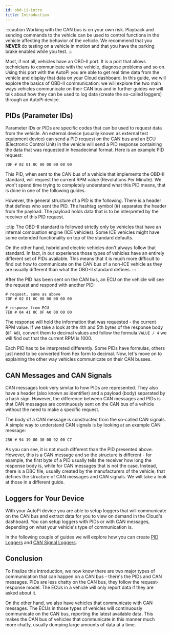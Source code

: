 ```yaml
---
id: obd-ii-intro
title: Introduction
---
```


:::caution
Working with the CAN bus is on your own risk. Playback and sending commands to the vehicle can be
used to control functions in the vehicle affecting the behavior of the vehicle. We recommend that
you **NEVER** do testing on a vehicle in motion and that you have the parking brake enabled while you
test.
:::


Most, if not all, vehicles have an OBD-II port. It is a port that allows technicians to communicate
with the vehicle, diagnose problems and so on. Using this port with the AutoPi you are able to get
real time data from the vehicle and display that data on your Cloud dashboard. In this guide, we
will explore the basics of OBD-II communication: we will explore the two main ways vehicles
communicate on their CAN bus and in further guides we will talk about how they can be used to
log data (create the so-called loggers) through an AutoPi device.

## PIDs (Parameter IDs)
Parameter IDs or PIDs are specific codes that can be used to request data from the vehicle. An
external device (usually known as external test equipment device) can send a PID request on the CAN
bus and an ECU (Electronic Control Unit) in the vehicle will send a PID response containing the
data that was requested in hexadecimal format. Here is an example PID request:

```
7DF # 02 01 0C 00 00 00 00 00
```

This PID, when sent to the CAN bus of a vehicle that implements the OBD-II standard, will request
the current RPM value (Revolutions Per Minute). We won't spend time trying to completely understand
what this PID means, that is done in one of the following guides.

However, the general structure of a PID is the following. There is a header that defines who sent
the PID. The hashtag symbol (#) separates the header from the payload. The payload holds data that
is to be interpreted by the receiver of this PID request.

:::tip
The OBD-II standard is followed strictly only by vehicles that have an internal combustion engine
(ICE vehicles). Some ICE vehicles might have some extended functionality on top of the standard
defaults.

On the other hand, hybrid and electric vehicles don't always follow that standard. In fact, in our
experience those types of vehicles have an entirely different set of PIDs available. This means
that it is much more difficult to find out how to communicate on the CAN bus of a non-ICE vehicle
as they are usually different than what the OBD-II standard defines.
:::

After the PID has been sent on the CAN bus, an ECU on the vehicle will see the request and respond
with another PID:

```
# request, same as above
7DF # 02 01 0C 00 00 00 00 00

# response from ECU
7E8 # 04 41 0C 0F A0 00 00 00
```

The response will hold the information that was requested - the current RPM value. If we take a
look at the 4th and 5th bytes of the response body (`0F A0`), convert them to decimal values and
follow the formula `VALUE / 4` we will find out that the current RPM is 1000.

Each PID has to be interpreted differently. Some PIDs have formulas, others just need to be
converted from hex form to decimal. Now, let's move on to explaining the other way vehicles
communicate on their CAN busses.


## CAN Messages and CAN Signals
CAN messages look very similar to how PIDs are represented. They also have a header (also known as
identifier) and a payload (body) separated by a hash sign. However, the difference between CAN
messages and PIDs is that CAN messages are continuously sent on the CAN bus of a vehicle without
the need to make a specific request.

The body of a CAN message is constructed from the so-called CAN signals. A simple way to understand
CAN signals is by looking at an example CAN message:

```
256 # 94 19 00 30 00 92 00 C7
```

As you can see, it is not much different than the PID presented above. However, this is a CAN
message and so the structure is different - for example, the first byte of a PID usually tells the
receiver how long the response body is, while for CAN messages that is not the case. Instead, there
is a DBC file, usually created by the manufacturers of the vehicle, that defines the structure of
CAN messages and CAN signals. We will take a look at those in a different guide.


## Loggers for Your Device

With your AutoPi device you are able to setup loggers that will communicate on the CAN bus and extract data for you to view on demand in the Cloud's dashboard.
You can setup loggers with PIDs or with CAN messages, depending on what your vehicle's type of communication is.

In the following couple of guides we will explore how you can create [PID Loggers](/cloud/obd-ii/create_pid_loggers.md)
and [CAN Signal Loggers](/cloud/obd-ii/create_can_signal_loggers.md).


## Conclusion
To finalize this introduction, we now know there are two major types of communication that can
happen on a CAN bus - there's the PIDs and CAN messages. PIDs are less chatty on the CAN bus, they follow the
request-response model. The ECUs in a vehicle will only report data if they are asked about it.

On the other hand, we also have vehicles that communicate with CAN messages. The ECUs in those
types of vehicles will continuously communicate on the CAN bus, reporting the latest available data.
This makes the CAN bus of vehicles that communicate in this manner much more chatty, usually
dumping large amounts of data at a time.

